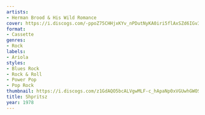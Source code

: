 ```yaml
---
artists:
- Herman Brood & His Wild Romance
cover: https://i.discogs.com/-ppoZ75CHHjxKYv_nPDutNyKA0iri5flAxSZd6IGv3w/rs:fit/g:sm/q:90/h:950/w:600/czM6Ly9kaXNjb2dz/LWRhdGFiYXNlLWlt/YWdlcy9SLTc5NjAw/MTAtMTQ1MjQ1MDA2/MC00MTA0LmpwZWc.jpeg
format:
- Cassette
genres:
- Rock
labels:
- Ariola
styles:
- Blues Rock
- Rock & Roll
- Power Pop
- Pop Rock
thumbnail: https://i.discogs.com/z1GdAQO5bcALVgwMLF-c_hApaNp0xVGUwhGWOS3dyeg/rs:fit/g:sm/q:40/h:150/w:150/czM6Ly9kaXNjb2dz/LWRhdGFiYXNlLWlt/YWdlcy9SLTc5NjAw/MTAtMTQ1MjQ1MDA2/MC00MTA0LmpwZWc.jpeg
title: Shpritsz
year: 1978
---
```

